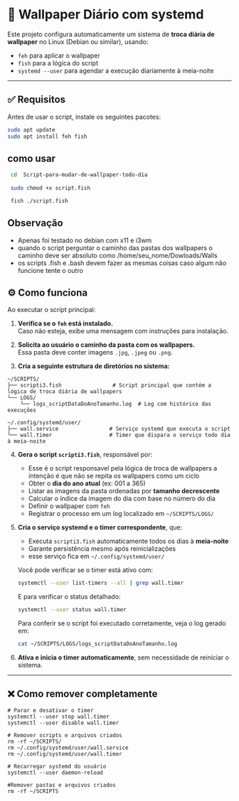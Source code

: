 # 📄 Wallpaper Diário com systemd 

Este projeto configura automaticamente um sistema de **troca diária de wallpaper** no Linux (Debian ou similar), usando:
- `feh` para aplicar o wallpaper
- `fish` para a lógica do script
- `systemd --user` para agendar a execução diariamente à meia-noite

---

## ✅ Requisitos

Antes de usar o script, instale os seguintes pacotes:

```bash
sudo apt update
sudo apt install feh fish

```
## como usar 
```bash
 cd  Script-para-mudar-de-wallpaper-todo-dia
   
 sudo chmod +x script.fish

 fish ./script.fish
 ```


## Observação
- Apenas foi testado no debian com x11 e i3wm
- quando o script perguntar o caminho das pastas dos wallpapers o caminho deve ser absoluto como /home/seu_nome/Dowloads/Walls
- os scripts .fish e .bash devem fazer as mesmas coisas caso algum não funcione tente o outro

## ⚙️ Como funciona

Ao executar o script principal:

1. **Verifica se o `feh` está instalado.**  
   Caso não esteja, exibe uma mensagem com instruções para instalação.

2. **Solicita ao usuário o caminho da pasta com os wallpapers.**  
   Essa pasta deve conter imagens `.jpg`, `.jpeg` ou `.png`.

3. **Cria a seguinte estrutura de diretórios no sistema:**

```
~/SCRIPTS/
├── scripti3.fish                # Script principal que contém a lógica de troca diária de wallpapers
└── LOGS/
    └── logs_scriptDataDoAnoTamanho.log  # Log com histórico das execuções

~/.config/systemd/user/
├── wall.service                # Serviço systemd que executa o script
└── wall.timer                  # Timer que dispara o serviço todo dia à meia-noite
```

4. **Gera o script `scripti3.fish`**, responsável por:
   - Esse é o script responsavel pela lógica de troca de wallpapers a intenção é que não se repita os wallpapers como um ciclo
   - Obter o **dia do ano atual** (ex: 001 a 365)
   - Listar as imagens da pasta ordenadas por **tamanho decrescente**
   - Calcular o índice da imagem do dia com base no número do dia
   - Definir o wallpaper com `feh`
   - Registrar o processo em um log localizado em `~/SCRIPTS/LOGS/`

5. **Cria o serviço systemd e o timer correspondente**, que:
   - Executa `scripti3.fish` automaticamente todos os dias à **meia-noite**
   - Garante persistência mesmo após reinicializações
   - esse serviço fica em `~/.config/systemd/user/`

   Você pode verificar se o timer está ativo com:

   ```bash
   systemctl --user list-timers --all | grep wall.timer
   ```

   E para verificar o status detalhado:

   ```bash
   systemctl --user status wall.timer
   ```

   Para conferir se o script foi executado corretamente, veja o log gerado em:

   ```bash
   cat ~/SCRIPTS/LOGS/logs_scriptDataDoAnoTamanho.log
   ```


6. **Ativa e inicia o timer automaticamente**, sem necessidade de reiniciar o sistema.

---




## ❌ Como remover completamente
```
# Parar e desativar o timer
systemctl --user stop wall.timer
systemctl --user disable wall.timer

# Remover scripts e arquivos criados
rm -rf ~/SCRIPTS/
rm ~/.config/systemd/user/wall.service
rm ~/.config/systemd/user/wall.timer

# Recarregar systemd do usuário
systemctl --user daemon-reload

#Remover pastas e arquivos criados
rm -rf ~/SCRIPTS
```
